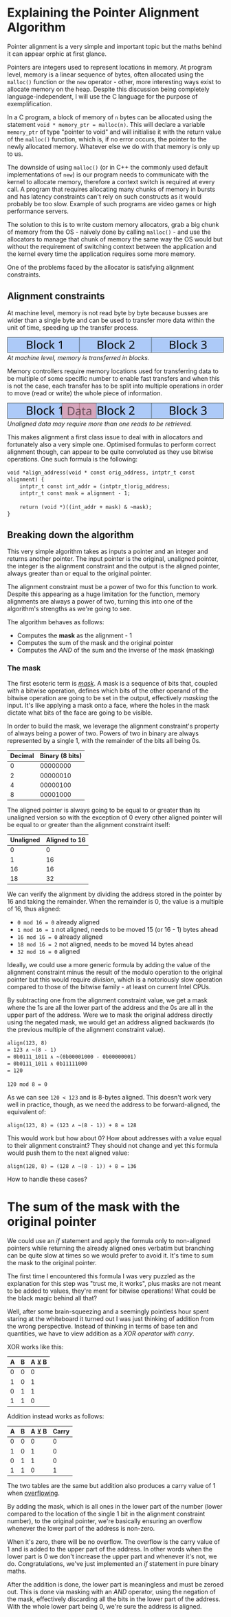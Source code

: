 # Explaining the Pointer Alignment Algorithm

Pointer alignment is a very simple and important topic but the maths behind it can appear orphic at first glance.

Pointers are integers used to represent locations in memory. At program level, memory is a linear sequence of bytes, often allocated using the `malloc()` function or the `new` operator - other, more interesting ways exist to allocate memory on the heap. Despite this discussion being completely language-independent, I will use the C language for the purpose of exemplification.

In a C program, a block of memory of `n` bytes can be allocated using the statement `void * memory_ptr = malloc(n)`. This will declare a variable `memory_ptr` of type "pointer to void" and will initialise it with the return value of the `malloc()` function, which is, if no error occurs, the pointer to the newly allocated memory. Whatever else we do with that memory is only up to us.

The downside of using `malloc()` (or in C++ the commonly used default implementations of `new`) is our program needs to communicate with the kernel to allocate memory, therefore a context switch is required at every call. A program that requires allocating many chunks of memory in bursts and has latency constraints can't rely on such constructs as it would probably be too slow. Example of such programs are video games or high performance servers.

The solution to this is to write custom memory allocators, grab a big chunk of memory from the OS - naively done by calling `malloc()` - and use the allocators to manage that chunk of memory the same way the OS would but without the requirement of switching context between the application and the kernel every time the application requires some more memory.

One of the problems faced by the allocator is satisfying alignment constraints.


## Alignment constraints

At machine level, memory is not read byte by byte because busses are wider than a single byte and can be used to transfer more data within the unit of time, speeding up the transfer process.

![Memory blocks](../../assets/posts/2021/memory-blocks.svg)
*At machine level, memory is transferred in blocks.*

Memory controllers require memory locations used for transferring data to be multiple of some specific number to enable fast transfers and when this is not the case, each transfer has to be split into multiple operations in order to move (read or write) the whole piece of information.

![Unaligned data distributed across two different blocks](../../assets/posts/2021/memory-blocks-multi-reads.svg)
*Unaligned data may require more than one reads to be retrieved.*

This makes alignment a first class issue to deal with in allocators and fortunately also a very simple one. Optimised formulas to perform correct alignment though, can appear to be quite convoluted as they use bitwise operations. One such formula is the following:

    void *align_address(void * const orig_address, intptr_t const alignment) {
        intptr_t const int_addr = (intptr_t)orig_address;
        intptr_t const mask = alignment - 1;

        return (void *)((int_addr + mask) & ~mask);
    }


## Breaking down the algorithm

This very simple algorithm takes as inputs a pointer and an integer and returns another pointer. The input pointer is the original, unaligned pointer, the integer is the alignment constraint and the output is the aligned pointer, always greater than or equal to the original pointer.

The alignment constraint must be a power of two for this function to work. Despite this appearing as a huge limitation for the function, memory alignments are always a power of two, turning this into one of the algorithm's strengths as we're going to see.

The algorithm behaves as follows:

* Computes the **mask** as the alignment - 1
* Computes the sum of the mask and the original pointer
* Computes the *AND* of the sum and the inverse of the mask (masking)

### The mask

The first esoteric term is [*mask*](https://stackoverflow.com/questions/10493411/what-is-bit-masking#10493604). A mask is a sequence of bits that, coupled with a bitwise operation, defines which bits of the other operand of the bitwise operation are going to be set in the output, effectively *masking* the input. It's like applying a mask onto a face, where the holes in the mask dictate what bits of the face are going to be visible.

In order to build the mask, we leverage the alignment constraint's property of always being a power of two. Powers of two in binary are always represented by a single 1, with the remainder of the bits all being 0s.

<table>
    <thead>
        <tr>
            <th class="align-right">Decimal
            <th class="align-right">Binary (8 bits)
    <tbody>
        <tr>
            <td class="align-right">0
            <td class="align-right">00000000
        <tr>
            <td class="align-right">2
            <td class="align-right">00000010
        <tr>
            <td class="align-right">4
            <td class="align-right">00000100
        <tr>
            <td class="align-right">8
            <td class="align-right">00001000
</table>

The aligned pointer is always going to be equal to or greater than its unaligned version so with the exception of 0 every other aligned pointer will be equal to or greater than the alignment constraint itself:

<table>
    <thead>
        <tr>
            <th class="align-right">Unaligned
            <th class="align-right">Aligned to 16
    <tbody>
        <tr>
            <td class="align-right">0
            <td class="align-right">0
        <tr>
            <td class="align-right">1
            <td class="align-right">16
        <tr>
            <td class="align-right">16
            <td class="align-right">16
        <tr>
            <td class="align-right">18
            <td class="align-right">32
</table>

We can verify the alignment by dividing the address stored in the pointer by 16 and taking the remainder. When the remainder is 0, the value is a multiple of 16, thus aligned:

* `0 mod 16 = 0` already aligned
* `1 mod 16 = 1` not aligned, needs to be moved 15 (or 16 - 1) bytes ahead
* `16 mod 16 = 0` already aligned
* `18 mod 16 = 2` not aligned, needs to be moved 14 bytes ahead
* `32 mod 16 = 0` aligned

Ideally, we could use a more generic formula by adding the value of the alignment constraint minus the result of the modulo operation to the original pointer but this would require *division*, which is a notoriously slow operation compared to those of the bitwise family - at least on current Intel CPUs.

By subtracting one from the alignment constraint value, we get a mask where the 1s are all the lower part of the address and the 0s are all in the upper part of the address. Were we to mask the original address directly using the negated mask, we would get an address aligned backwards (to the previous multiple of the alignment constraint value).

    align(123, 8)
    = 123 ∧ ~(8 - 1)
    = 0b0111_1011 ∧ ~(0b00001000 - 0b00000001)
    = 0b0111_1011 ∧ 0b11111000
    = 120

    120 mod 8 = 0

As we can see `120 < 123` and is 8-bytes aligned. This doesn't work very well in practice, though, as we need the address to be forward-aligned, the equivalent of:

    align(123, 8) = (123 ∧ ~(8 - 1)) + 8 = 128

This would work but how about 0? How about addresses with a value equal to their alignment constraint? They should not change and yet this formula would push them to the next aligned value:

    align(128, 8) = (128 ∧ ~(8 - 1)) + 8 = 136

How to handle these cases?

# The sum of the mask with the original pointer

We could use an *if* statement and apply the formula only to non-aligned pointers while returning the already aligned ones verbatim but branching can be quite slow at times so we would prefer to avoid it. It's time to sum the mask to the original pointer.

The first time I encountered this formula I was very puzzled as the explanation for this step was "trust me, it works", plus masks are not meant to be added to values, they're ment for bitwise operations! What could be the black magic behind all that?

Well, after some brain-squeezing and a seemingly pointless hour spent staring at the whiteboard it turned out I was just thinking of addition from the wrong perspective. Instead of thinking in terms of base ten and quantities, we have to view addition as a *XOR operator with carry*.

XOR works like this:

<table>
    <thead>
        <tr>
            <th class="align-right">A
            <th class="align-right">B
            <th class="align-right">A &#x22bb; B
    <tbody>
        <tr>
            <td class="align-right">0
            <td class="align-right">0
            <td class="align-right">0
        <tr>
            <td class="align-right">1
            <td class="align-right">0
            <td class="align-right">1
        <tr>
            <td class="align-right">0
            <td class="align-right">1
            <td class="align-right">1
        <tr>
            <td class="align-right">1
            <td class="align-right">1
            <td class="align-right">0
</table>

Addition instead works as follows:

<table>
    <thead>
        <tr>
            <th class="align-right">A
            <th class="align-right">B
            <th class="align-right">A &#x22bb; B
            <th class="align-right">Carry
    <tbody>
        <tr>
            <td class="align-right">0
            <td class="align-right">0
            <td class="align-right">0
            <td class="align-right">0
        <tr>
            <td class="align-right">1
            <td class="align-right">0
            <td class="align-right">1
            <td class="align-right">0
        <tr>
            <td class="align-right">0
            <td class="align-right">1
            <td class="align-right">1
            <td class="align-right">0
        <tr>
            <td class="align-right">1
            <td class="align-right">1
            <td class="align-right">0
            <td class="align-right">1
</table>

The two tables are the same but addition also produces a carry value of 1 when [overflowing](https://www.khanacademy.org/computing/computers-and-internet/xcae6f4a7ff015e7d:digital-information/xcae6f4a7ff015e7d:limitations-of-storing-numbers/a/number-limits-overflow-and-roundoff).

By adding the mask, which is all ones in the lower part of the number (lower compared to the location of the single 1 bit in the alignment constraint number), to the original pointer, we're basically ensuring an overflow whenever the lower part of the address is non-zero.

When it's zero, there will be no overflow. The overflow is the carry value of 1 and is added to the upper part of the address. In other words when the lower part is 0 we don't increase the upper part and whenever it's not, we do. Congratulations, we've just implemented an *if* statement in pure binary maths.

After the addition is done, the lower part is meaningless and must be zeroed out. This is done via masking with an *AND* operator, using the negation of the mask, effectively discarding all the bits in the lower part of the address. With the whole lower part being 0, we're sure the address is aligned.
